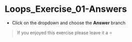 # Loops_Exercise_01-Answers

- Click on the dropdown and choose the **Answer** branch
> If you enjoyed this exercise please leave it a ⭐
